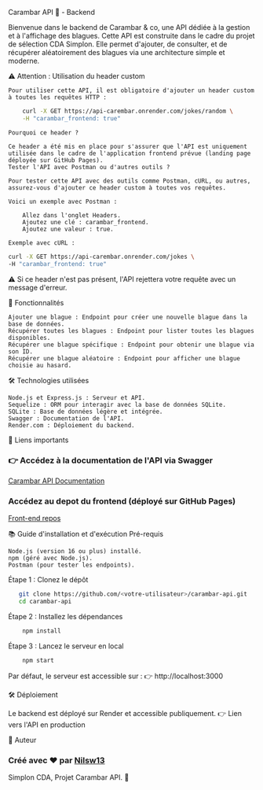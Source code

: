 Carambar API 🍬 - Backend

Bienvenue dans le backend de Carambar & co, une API dédiée à la gestion et à l'affichage des blagues. Cette API est construite dans le cadre du projet de sélection CDA Simplon. Elle permet d'ajouter, de consulter, et de récupérer aléatoirement des blagues via une architecture simple et moderne.


   ⚠️ Attention : Utilisation du header custom

    Pour utiliser cette API, il est obligatoire d'ajouter un header custom à toutes les requêtes HTTP :

 
```bash
    curl -X GET https://api-carembar.onrender.com/jokes/random \
    -H "carambar_frontend: true"
```


    Pourquoi ce header ?

    Ce header a été mis en place pour s'assurer que l'API est uniquement utilisée dans le cadre de l'application frontend prévue (landing page déployée sur GitHub Pages).
    Tester l'API avec Postman ou d'autres outils ?

    Pour tester cette API avec des outils comme Postman, cURL, ou autres, assurez-vous d'ajouter ce header custom à toutes vos requêtes.

    Voici un exemple avec Postman :

        Allez dans l'onglet Headers.
        Ajoutez une clé : carambar_frontend.
        Ajoutez une valeur : true.

    Exemple avec cURL :

```bash
curl -X GET https://api-carembar.onrender.com/jokes \
-H "carambar_frontend: true"
```

⚠️ Si ce header n'est pas présent, l'API rejettera votre requête avec un message d'erreur.



📑 Fonctionnalités

    Ajouter une blague : Endpoint pour créer une nouvelle blague dans la base de données.
    Récupérer toutes les blagues : Endpoint pour lister toutes les blagues disponibles.
    Récupérer une blague spécifique : Endpoint pour obtenir une blague via son ID.
    Récupérer une blague aléatoire : Endpoint pour afficher une blague choisie au hasard.




🛠️ Technologies utilisées

    Node.js et Express.js : Serveur et API.
    Sequelize : ORM pour interagir avec la base de données SQLite.
    SQLite : Base de données légère et intégrée.
    Swagger : Documentation de l'API.
    Render.com : Déploiement du backend.


🚀 Liens importants

### 👉 Accédez à la documentation de l'API via Swagger
[Carambar API Documentation](https://api-carembar.onrender.com/api-docs)

### Accédez au depot du frontend (déployé sur GitHub Pages)
[Front-end repos](https://github.com/nilsw13/frontend_carambar)



📚 Guide d'installation et d'exécution
Pré-requis

    Node.js (version 16 ou plus) installé.
    npm (géré avec Node.js).
    Postman (pour tester les endpoints).


Étape 1 : Clonez le dépôt

 ```bash 
    git clone https://github.com/<votre-utilisateur>/carambar-api.git
    cd carambar-api

 ```

Étape 2 : Installez les dépendances

```bash
    npm install
```


Étape 3 : Lancez le serveur en local

```bash
    npm start
```

Par défaut, le serveur est accessible sur :
👉 http://localhost:3000


🛠️ Déploiement

Le backend est déployé sur Render et accessible publiquement.
👉 Lien vers l'API en production


🌟 Auteur

 ### Créé avec ❤️ par [Nilsw13](https://github.com/nilsw13)
Simplon CDA, Projet Carambar API. 🍬